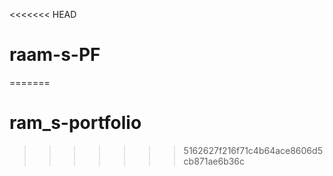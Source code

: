 <<<<<<< HEAD
# raam-s-PF
=======
# ram_s-portfolio
>>>>>>> 5162627f216f71c4b64ace8606d5cb871ae6b36c
